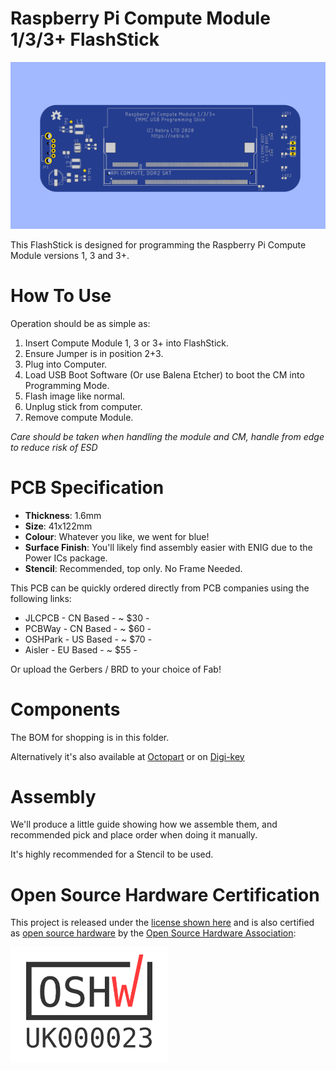 # Raspberry Pi Compute Module 1/3/3+ FlashStick

![Compute Module 1/3/3+ FlashStick](https://raw.githubusercontent.com/NebraLtd/FlashStick/main/Raspberry%20Pi%20Compute%20Module%203/render-1.png)

This FlashStick is designed for programming the Raspberry Pi Compute Module versions 1, 3 and 3+.

# How To Use

Operation should be as simple as:

1. Insert Compute Module 1, 3 or 3+ into FlashStick.
2. Ensure Jumper is in position 2+3.
3. Plug into Computer.
4. Load USB Boot Software (Or use Balena Etcher) to boot the CM into Programming Mode.
5. Flash image like normal.
6. Unplug stick from computer.
7. Remove compute Module.

*Care should be taken when handling the module and CM, handle from edge to reduce risk of ESD*

# PCB Specification

* **Thickness**: 1.6mm
* **Size**: 41x122mm
* **Colour**: Whatever you like, we went for blue!
* **Surface Finish**: You'll likely find assembly easier with ENIG due to the Power ICs package.
* **Stencil**: Recommended, top only. No Frame Needed.

This PCB can be quickly ordered directly from PCB companies using the following links:
* JLCPCB - CN Based - ~ $30 -
* PCBWay - CN Based - ~ $60 -
* OSHPark - US Based - ~ $70 -
* Aisler - EU Based - ~ $55 -

Or upload the Gerbers / BRD to your choice of Fab!

# Components

The BOM for shopping is in this folder.

Alternatively it's also available at [Octopart](https://octopart.com/bom-tool/03ZTTnCO) or on [Digi-key](https://www.digikey.com/short/zvwpn0)

# Assembly

We'll produce a little guide showing how we assemble them, and recommended pick and place order when doing it manually.

It's highly recommended for a Stencil to be used.

# Open Source Hardware Certification

This project is released under the [license shown here](https://github.com/NebraLtd/FlashStick/blob/main/LICENSE.md) and is also certified as [open source hardware](https://certification.oshwa.org/uk000023.html) by the [Open Source Hardware Association](https://www.oshwa.org/):

<img src="https://raw.githubusercontent.com/NebraLtd/FlashStick/main/Raspberry%20Pi%20Compute%20Module%203/OSHW_mark_UK000023.png" width=50% height=50%>
